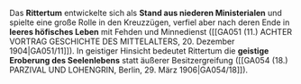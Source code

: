 
Das **Rittertum** entwickelte sich als **Stand aus niederen Ministerialen** und spielte eine große Rolle in den Kreuzzügen, verfiel aber nach deren Ende in **leeres höfisches Leben** mit Fehden und Minnedienst ([[GA051 (11.) ACHTER VORTRAG GESCHICHTE DES MITTELALTERS, 20. Dezember 1904|GA051/11]]). In geistiger Hinsicht bedeutet Rittertum die **geistige Eroberung des Seelenlebens** statt äußerer Besitzergreifung ([[GA054 (18.) PARZIVAL UND LOHENGRIN, Berlin, 29. März 1906|GA054/18]]).
